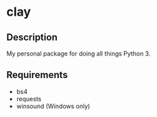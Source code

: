 # clay

## Description

My personal package for doing all things Python 3.

## Requirements

- bs4
- requests
- winsound (Windows only)
